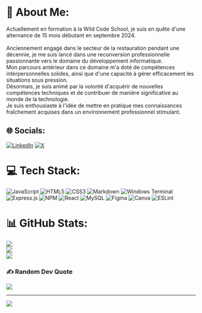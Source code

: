 # 💫 About Me:
Actuellement en formation à la Wild Code School, je suis en quête d'une alternance de 15 mois débutant en septembre 2024.<br><br> Anciennement engagé dans le secteur de la restauration pendant une décennie, je me suis lancé dans une reconversion professionnelle passionnante vers le domaine du développement informatique. <br>Mon parcours antérieur dans ce domaine m'a doté de compétences interpersonnelles solides, ainsi que d'une capacité à gérer efficacement les situations sous pression. <br>Désormais, je suis animé par la volonté d'acquérir de nouvelles compétences techniques et de contribuer de manière significative au monde de la technologie. <br>Je suis enthousiaste à l'idée de mettre en pratique mes connaissances fraîchement acquises dans un environnement professionnel stimulant.


## 🌐 Socials:
[![LinkedIn](https://img.shields.io/badge/LinkedIn-%230077B5.svg?logo=linkedin&logoColor=white)]([https://www.linkedin.com/in/maxime-maussion-02345425a/](https://www.linkedin.com/in/maxime-maussion-02345425a/)) [![X](https://img.shields.io/badge/X-black.svg?logo=X&logoColor=white)](https://x.com/https://twitter.com/XamTv_) 

# 💻 Tech Stack:
![JavaScript](https://img.shields.io/badge/javascript-%23323330.svg?style=plastic&logo=javascript&logoColor=%23F7DF1E) ![HTML5](https://img.shields.io/badge/html5-%23E34F26.svg?style=plastic&logo=html5&logoColor=white) ![CSS3](https://img.shields.io/badge/css3-%231572B6.svg?style=plastic&logo=css3&logoColor=white) ![Markdown](https://img.shields.io/badge/markdown-%23000000.svg?style=plastic&logo=markdown&logoColor=white) ![Windows Terminal](https://img.shields.io/badge/Windows%20Terminal-%234D4D4D.svg?style=plastic&logo=windows-terminal&logoColor=white) ![Express.js](https://img.shields.io/badge/express.js-%23404d59.svg?style=plastic&logo=express&logoColor=%2361DAFB) ![NPM](https://img.shields.io/badge/NPM-%23CB3837.svg?style=plastic&logo=npm&logoColor=white) ![React](https://img.shields.io/badge/react-%2320232a.svg?style=plastic&logo=react&logoColor=%2361DAFB) ![MySQL](https://img.shields.io/badge/mysql-%2300000f.svg?style=plastic&logo=mysql&logoColor=white) ![Figma](https://img.shields.io/badge/figma-%23F24E1E.svg?style=plastic&logo=figma&logoColor=white) ![Canva](https://img.shields.io/badge/Canva-%2300C4CC.svg?style=plastic&logo=Canva&logoColor=white) ![ESLint](https://img.shields.io/badge/ESLint-4B3263?style=plastic&logo=eslint&logoColor=white)
# 📊 GitHub Stats:
![](https://github-readme-stats.vercel.app/api?username=XamTV&theme=react&hide_border=false&include_all_commits=true&count_private=true)<br/>
![](https://github-readme-streak-stats.herokuapp.com/?user=XamTV&theme=react&hide_border=false)<br/>
![](https://github-readme-stats.vercel.app/api/top-langs/?username=XamTV&theme=react&hide_border=false&include_all_commits=true&count_private=true&layout=compact)

### ✍️ Random Dev Quote
![](https://quotes-github-readme.vercel.app/api?type=horizontal&theme=radical)

---
[![](https://visitcount.itsvg.in/api?id=XamTV&icon=0&color=0)](https://visitcount.itsvg.in)

<!-- Proudly created with GPRM ( https://gprm.itsvg.in ) -->
